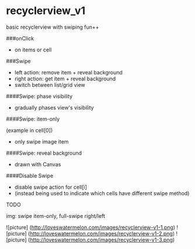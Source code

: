 # recyclerview_v1
basic recyclerview with swiping fun++

###onClick
- on items or cell

###Swipe
- left action: remove item + reveal background
- right action: get item + reveal background
- switch between list/grid view

####Swipe: phase visibility
- gradually phases view's visibility

####Swipe: item-only

(example in cell[0])
- only swipe image item

####Swipe: reveal background
- drawn with Canvas

####Disable Swipe
- disable swipe action for cell[i]
- (instead being used to indicate which cells have different swipe method)

TODO

img: swipe item-only, full-swipe right/left

![picture] (http://loveswatermelon.com/images/recyclerview-v1-1.png)
![picture] (http://loveswatermelon.com/images/recyclerview-v1-2.png)
![picture] (http://loveswatermelon.com/images/recyclerview-v1-3.png)
